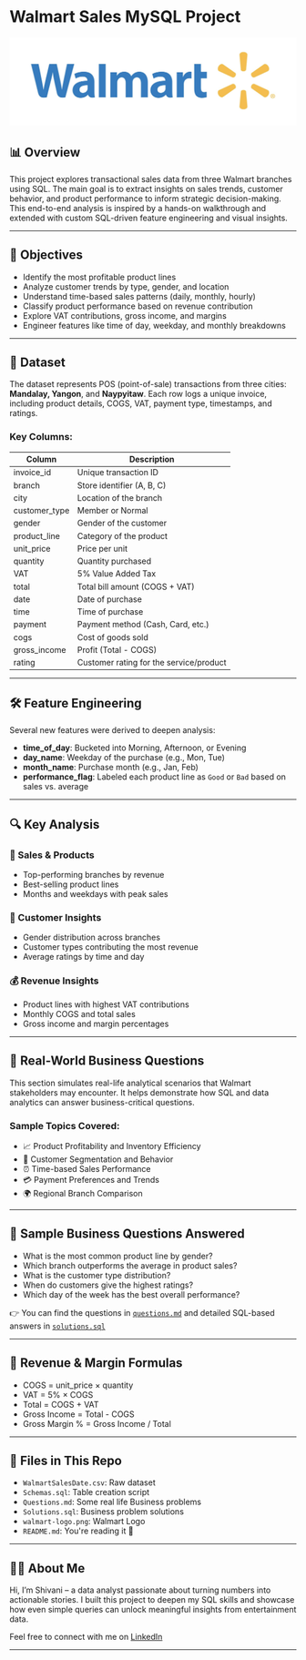 # Walmart Sales MySQL Project

![Walmart Logo](walmart-logo.png)

## 📊 Overview

This project explores transactional sales data from three Walmart branches using SQL. The main goal is to extract insights on sales trends, customer behavior, and product performance to inform strategic decision-making. This end-to-end analysis is inspired by a hands-on walkthrough and extended with custom SQL-driven feature engineering and visual insights.

---

## 🧠 Objectives

- Identify the most profitable product lines
- Analyze customer trends by type, gender, and location
- Understand time-based sales patterns (daily, monthly, hourly)
- Classify product performance based on revenue contribution
- Explore VAT contributions, gross income, and margins
- Engineer features like time of day, weekday, and monthly breakdowns

---

## 🧾 Dataset

The dataset represents POS (point-of-sale) transactions from three cities: **Mandalay, Yangon**, and **Naypyitaw**. Each row logs a unique invoice, including product details, COGS, VAT, payment type, timestamps, and ratings.

### Key Columns:

| Column         | Description                                |
|----------------|--------------------------------------------|
| invoice_id     | Unique transaction ID                      |
| branch         | Store identifier (A, B, C)                 |
| city           | Location of the branch                     |
| customer_type  | Member or Normal                          |
| gender         | Gender of the customer                     |
| product_line   | Category of the product                    |
| unit_price     | Price per unit                             |
| quantity       | Quantity purchased                         |
| VAT            | 5% Value Added Tax                         |
| total          | Total bill amount (COGS + VAT)            |
| date           | Date of purchase                           |
| time           | Time of purchase                           |
| payment        | Payment method (Cash, Card, etc.)         |
| cogs           | Cost of goods sold                         |
| gross_income   | Profit (Total - COGS)                      |
| rating         | Customer rating for the service/product    |

---

## 🛠️ Feature Engineering

Several new features were derived to deepen analysis:

- **time_of_day**: Bucketed into Morning, Afternoon, or Evening
- **day_name**: Weekday of the purchase (e.g., Mon, Tue)
- **month_name**: Purchase month (e.g., Jan, Feb)
- **performance_flag**: Labeled each product line as `Good` or `Bad` based on sales vs. average

---

## 🔍 Key Analysis

### 🏬 Sales & Products
- Top-performing branches by revenue
- Best-selling product lines
- Months and weekdays with peak sales

### 👥 Customer Insights
- Gender distribution across branches
- Customer types contributing the most revenue
- Average ratings by time and day

### 💰 Revenue Insights
- Product lines with highest VAT contributions
- Monthly COGS and total sales
- Gross income and margin percentages

---

## 💼 Real-World Business Questions

This section simulates real-life analytical scenarios that Walmart stakeholders may encounter. It helps demonstrate how SQL and data analytics can answer business-critical questions.

### Sample Topics Covered:
- 📈 Product Profitability and Inventory Efficiency
- 👥 Customer Segmentation and Behavior
- ⏰ Time-based Sales Performance
- 💳 Payment Preferences and Trends
- 🌍 Regional Branch Comparison
  
---

## 📌 Sample Business Questions Answered

- What is the most common product line by gender?
- Which branch outperforms the average in product sales?
- What is the customer type distribution?
- When do customers give the highest ratings?
- Which day of the week has the best overall performance?

👉 You can find the questions in [`questions.md`](./questions.md) and detailed SQL-based answers in [`solutions.sql`](./solutions.sql)

---

## 🧮 Revenue & Margin Formulas

- COGS = unit_price × quantity
- VAT = 5% × COGS
- Total = COGS + VAT
- Gross Income = Total - COGS
- Gross Margin % = Gross Income / Total

--- 

## 📂 Files in This Repo

- `WalmartSalesDate.csv`: Raw dataset
- `Schemas.sql`: Table creation script
- `Questions.md`: Some real life Business problems
- `Solutions.sql`: Business problem solutions
- `walmart-logo.png`: Walmart Logo
- `README.md`: You're reading it 🙂

---

## 🙋‍♀️ About Me

Hi, I’m Shivani – a data analyst passionate about turning numbers into actionable stories. I built this project to deepen my SQL skills and showcase how even simple queries can unlock meaningful insights from entertainment data.

Feel free to connect with me on [LinkedIn](https://www.linkedin.com/in/shivanienugandula/)


---
